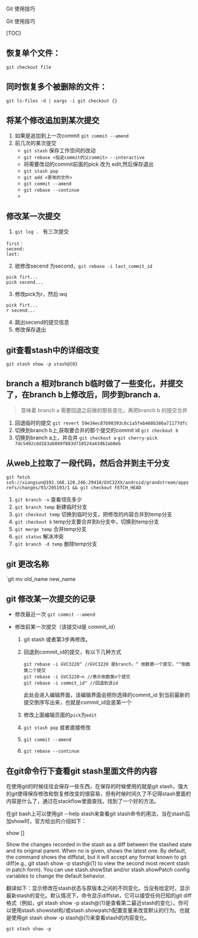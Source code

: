 Git 使用技巧

Git 使用技巧

[TOC]
## 恢复单个文件：
`git checkout file`
## 同时恢复多个被删除的文件：
`git ls-files -d | xargs -i git checkout {}`
## 将某个修改追加到某次提交

1. 如果是追加到上一次commit
`git commit --amend`
2. 前几次的某次提交
    - `git stash` 保存工作空间的改动
    - `git rebase <指定commit的父commit> --interactive`
    - 将需要改动的commit前面的pick 改为 edit,然后保存退出
    - `git stash pop`
    - `git add <更改的文件> `
    - `git commit --amend`
    - `git rebase --continue`
    - 
## 修改某一次提交
1. `git log . ` 有三次提交
```
first：
secend:
last:
```
2. 欲修改secend 为second，`git rebase -i last_commit_id`
```
pick firt...
pick secend...
```
3. 修改pick为r，然后:wq
```
pick firt...
r secend...
```
4. 跳出secend的提交信息
5. 修改保存退出

## git查看stash中的详细改变
`git stash show -p stash@{0}`

## branch a 相对branch b临时做了一些变化，并提交了，在branch b上修改后，同步到branch a.

> 意味着 branch a 需要回退之前做的那些变化，再把branch b 的提交合并

1. 回退临时的提交
`git revert 59e34ec87b98393c6c1a5feb468b386a71177dfc`
2. 切换到branch b上,获取要合并的那个提交的commit id
`git checkout b`
3. 切换到branch a上，并合并
`git checkout a`
`git cherry-pick 7dc5492cdd163ab049f883d718524a43d62ab0eb`


## 从web上拉取了一段代码，然后合并到主干分支
`git fetch ssh://xiangsun@192.168.120.246:29418/GVC32XX/android/grandstream/apps refs/changes/93/205193/1 && git checkout FETCH_HEAD`

1. `git branch -v` 查看领先多少
2. `git branch temp` 新建临时分支
3. `git checkout temp` 切换到临时分支，把修改的内容合并到temp分支
4. `git checkout b` temp分支要合并到b分支中，切换到temp分支
5. `git merge temp` 合并temp分支
6. `git status` 解决冲突
7. `git branch -d temp` 删除temp分支

## git 更改名称
`git mv old_name new_name

## git 修改某一次提交的记录
- 修改最近一次
`git commit --amend`

- 修改前某一次提交（该提交id是 commit_id）
    1. git stash 或者第3步再修改。
        
    2. 回退到commit_id的提交，有以下几种方式
    
        ```shell
        git rebase -i GVC3220^ //GVC3220 是branch，^ 倒数第一个提交，^^倒数第二个提交
        git rebase -i GVC3220~n //表示倒数第n个提交
        git rebase -i commit_id^ //回退到该id
        ```
    
        此处会进入编辑界面，该编辑界面会把你选择的commit_id 到当前最新的提交倒序写出来，也就是commit_id会是第一个
    
    3. 修改上面编辑页面的`pick`为`edit`
    
    4. `git stash pop` 或者直接修改
    
    5. `git commit --amend`
    
    6. `git rebase --continue`
    

## 在git命令行下查看git stash里面文件的内容

在使用git的时候往往会保存一些东西，在保存的时候使用的就是git stash，强大的git使得保存修改和恢复修改变的很容易，但有时候时间久了不记得stash里面的内容是什么了，通过在stackflow里面查找，找到了一个好的方法。

在git bash上可以使用git --help stash来查看git stash命令的用法，当在stash后加show时，官方给出的介绍如下：

 

show [<stash>]

Show the changes recorded in the stash as a diff between the stashed state and its original parent. When no <stash> is given, shows the latest one. By default, the command shows the diffstat, but it will accept any format known to git diff(e.g., git stash show -p stash@{1} to view the second most recent stash in patch form). You can use stash.showStat and/or stash.showPatch config variables to change the default behavior.

翻译如下：显示修改在stash状态与原版本之间的不同变化。当没有<stash>给定时，显示最新stash的变化。默认情况下，命令显示diffstat，它可以接受任何已知的git diff格式（例如，git stash show -p stash@{1}是查看第二最近stash的变化）。你可以使用stash.showstat和/或stash.showpatch配置变量来改变默认的行为。也就是使用git stash show -p stash@{1}来查看stash的内容变化。


`git stash show -p`